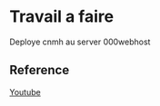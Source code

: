 # Travail a faire

Deploye cnmh au server 000webhost

## Reference

[Youtube](https://www.youtube.com/watch?v=WXdu5HapyyE&t=136s)